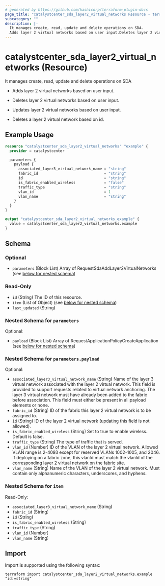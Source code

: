 ```yaml
---
# generated by https://github.com/hashicorp/terraform-plugin-docs
page_title: "catalystcenter_sda_layer2_virtual_networks Resource - terraform-provider-catalystcenter"
subcategory: ""
description: |-
  It manages create, read, update and delete operations on SDA.
  Adds layer 2 virtual networks based on user input.Deletes layer 2 virtual networks based on user input.Updates layer 2 virtual networks based on user input.Deletes a layer 2 virtual network based on id.
---
```


# catalystcenter_sda_layer2_virtual_networks (Resource)

It manages create, read, update and delete operations on SDA.

- Adds layer 2 virtual networks based on user input.

- Deletes layer 2 virtual networks based on user input.

- Updates layer 2 virtual networks based on user input.

- Deletes a layer 2 virtual network based on id.

## Example Usage

```terraform
resource "catalystcenter_sda_layer2_virtual_networks" "example" {
  provider = catalystcenter

  parameters {
    payload {
      associated_layer3_virtual_network_name = "string"
      fabric_id                              = "string"
      id                                     = "string"
      is_fabric_enabled_wireless             = "false"
      traffic_type                           = "string"
      vlan_id                                = 1
      vlan_name                              = "string"
    }
  }
}

output "catalystcenter_sda_layer2_virtual_networks_example" {
  value = catalystcenter_sda_layer2_virtual_networks.example
}
```

<!-- schema generated by tfplugindocs -->
## Schema

### Optional

- `parameters` (Block List) Array of RequestSdaAddLayer2VirtualNetworks (see [below for nested schema](#nestedblock--parameters))

### Read-Only

- `id` (String) The ID of this resource.
- `item` (List of Object) (see [below for nested schema](#nestedatt--item))
- `last_updated` (String)

<a id="nestedblock--parameters"></a>
### Nested Schema for `parameters`

Optional:

- `payload` (Block List) Array of RequestApplicationPolicyCreateApplication (see [below for nested schema](#nestedblock--parameters--payload))

<a id="nestedblock--parameters--payload"></a>
### Nested Schema for `parameters.payload`

Optional:

- `associated_layer3_virtual_network_name` (String) Name of the layer 3 virtual network associated with the layer 2 virtual network. This field is provided to support requests related to virtual network anchoring. The layer 3 virtual network must have already been added to the fabric before association. This field must either be present in all payload elements or none.
- `fabric_id` (String) ID of the fabric this layer 2 virtual network is to be assigned to.
- `id` (String) ID of the layer 2 virtual network (updating this field is not allowed).
- `is_fabric_enabled_wireless` (String) Set to true to enable wireless. Default is false.
- `traffic_type` (String) The type of traffic that is served.
- `vlan_id` (Number) ID of the VLAN of the layer 2 virtual network. Allowed VLAN range is 2-4093 except for reserved VLANs 1002-1005, and 2046. If deploying on a fabric zone, this vlanId must match the vlanId of the corresponding layer 2 virtual network on the fabric site.
- `vlan_name` (String) Name of the VLAN of the layer 2 virtual network. Must contain only alphanumeric characters, underscores, and hyphens.



<a id="nestedatt--item"></a>
### Nested Schema for `item`

Read-Only:

- `associated_layer3_virtual_network_name` (String)
- `fabric_id` (String)
- `id` (String)
- `is_fabric_enabled_wireless` (String)
- `traffic_type` (String)
- `vlan_id` (Number)
- `vlan_name` (String)

## Import

Import is supported using the following syntax:

```shell
terraform import catalystcenter_sda_layer2_virtual_networks.example "id:=string"
```
